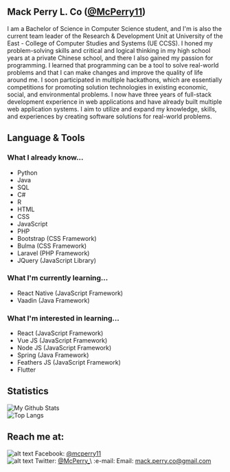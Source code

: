 ## Mack Perry L. Co ([@McPerry11](https://github.com/McPerry11))

I am a Bachelor of Science in Computer Science student, and I'm is also the current
team leader of the Research & Development Unit at University of the East - College of Computer Studies and Systems (UE CCSS). I honed my problem-solving skills and
critical and logical thinking in my high school years at a private Chinese school, and there I also gained
my passion for programming. I learned that programming can be a tool to solve real-world problems
and that I can make changes and improve the quality of life around me. I soon
participated in multiple hackathons, which are essentially competitions for promoting solution
technologies in existing economic, social, and environmental problems. I now have three years of full-stack
development experience in web applications and have already built multiple web application systems. I
aim to utilize and expand my knowledge, skills, and experiences by creating software solutions for real-world problems.

## Language & Tools
### What I already know...
- Python
- Java
- SQL
- C#
- R
- HTML
- CSS
- JavaScript
- PHP
- Bootstrap (CSS Framework)
- Bulma (CSS Framework)
- Laravel (PHP Framework)
- JQuery (JavaScript Library)

### What I'm currently learning...
- React Native (JavaScript Framework)
- Vaadin (Java Framework)

### What I'm interested in learning...
 - React (JavaScript Framework)
 - Vue JS (JavaScript Framework)
 - Node JS (JavaScript Framework)
 - Spring (Java Framework)
 - Feathers JS (JavaScript Framework)
 - Flutter

## Statistics
![My Github Stats](https://github-readme-stats.vercel.app/api?username=McPerry11&theme=monokai&show_icons=true)\
![Top Langs](https://github-readme-stats.vercel.app/api/top-langs/?username=McPerry11)

## Reach me at:
![alt text][1.1] Facebook: [@mcperry11](https://www.facebook.com/mcperry11)\
![alt text][1.2] Twitter: [@McPerry_](https://twitter.com/McPerry_)\
:e-mail: Email: mack.perry.co@gmail.com

<!-- Icon :inks -->
[1.1]: http://i.imgur.com/fep1WsG.png
[1.2]: http://i.imgur.com/wWzX9uB.png

<!---
McPerry11/McPerry11 is a ✨ special ✨ repository because its `README.md` (this file) appears on your GitHub profile.
You can click the Preview link to take a look at your changes.
--->
